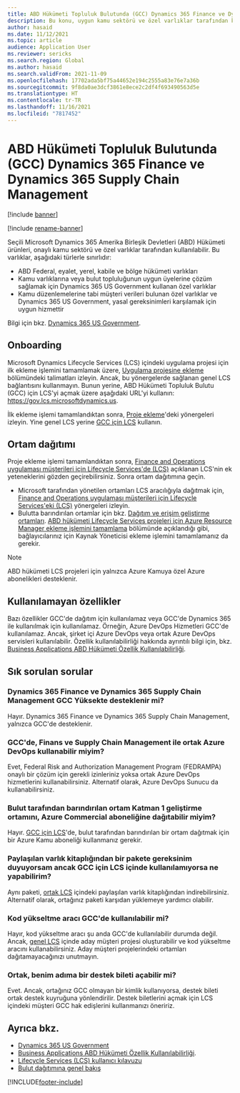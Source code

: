 ```yaml
---
title: ABD Hükümeti Topluluk Bulutunda (GCC) Dynamics 365 Finance ve Dynamics 365 Supply Chain Management
description: Bu konu, uygun kamu sektörü ve özel varlıklar tarafından kullanılabilen Microsoft Dynamics 365 US Government ürünleri hakkında bilgi sağlar.
author: hasaid
ms.date: 11/12/2021
ms.topic: article
audience: Application User
ms.reviewer: sericks
ms.search.region: Global
ms.author: hasaid
ms.search.validFrom: 2021-11-09
ms.openlocfilehash: 17702ada5bf75a44652e194c2555a83e76e7a36b
ms.sourcegitcommit: 9f8da0ae3dcf3861e8ece2c2df4f693490563d5e
ms.translationtype: HT
ms.contentlocale: tr-TR
ms.lasthandoff: 11/16/2021
ms.locfileid: "7817452"
---
```

# <a name="dynamics-365-finance-and-dynamics-365-supply-chain-management-in-us-government-community-cloud-gcc"></a>ABD Hükümeti Topluluk Bulutunda (GCC) Dynamics 365 Finance ve Dynamics 365 Supply Chain Management

[!include [banner](../includes/banner.md)]

[!include [rename-banner](~/includes/cc-data-platform-banner.md)]

Seçili Microsoft Dynamics 365 Amerika Birleşik Devletleri (ABD) Hükümeti ürünleri, onaylı kamu sektörü ve özel varlıklar tarafından kullanılabilir. Bu varlıklar, aşağıdaki türlerle sınırlıdır:

- ABD Federal, eyalet, yerel, kabile ve bölge hükümeti varlıkları
- Kamu varlıklarına veya bulut topluluğunun uygun üyelerine çözüm sağlamak için Dynamics 365 US Government kullanan özel varlıklar
- Kamu düzenlemelerine tabi müşteri verileri bulunan özel varlıklar ve Dynamics 365 US Government, yasal gereksinimleri karşılamak için uygun hizmettir

Bilgi için bkz. [Dynamics 365 US Government](/power-platform/admin/microsoft-dynamics-365-government).

## <a name="onboarding"></a>Onboarding

Microsoft Dynamics Lifecycle Services (LCS) içindeki uygulama projesi için ilk ekleme işlemini tamamlamak üzere, [Uygulama projesine ekleme](../../../fin-ops-core/fin-ops/imp-lifecycle/onboard.md) bölümündeki talimatları izleyin. Ancak, bu yönergelerde sağlanan genel LCS bağlantısını kullanmayın. Bunun yerine, ABD Hükümeti Topluluk Bulutu (GCC) için LCS'yi açmak üzere aşağıdaki URL'yi kullanın: <https://gov.lcs.microsoftdynamics.us>.

İlk ekleme işlemi tamamlandıktan sonra, [Proje ekleme](../lifecycle-services/project-onboarding.md)'deki yönergeleri izleyin. Yine genel LCS yerine [GCC için LCS](https://gov.lcs.microsoftdynamics.us) kullanın.

## <a name="environment-deployment"></a>Ortam dağıtımı

Proje ekleme işlemi tamamlandıktan sonra, [Finance and Operations uygulaması müşterileri için Lifecycle Services'de (LCS)](../../../fin-ops-core/dev-itpro/lifecycle-services/lcs-works-lcs.md) açıklanan LCS'nin ek yeteneklerini gözden geçirebilirsiniz. Sonra ortam dağıtımına geçin.

- Microsoft tarafından yönetilen ortamları LCS aracılığıyla dağıtmak için, [Finance and Operations uygulaması müşterileri için Lifecycle Services'eki (LCS)](../../../fin-ops-core/dev-itpro/lifecycle-services/lcs-works-lcs.md#new-deployment-experience) yönergeleri izleyin.
- Bulutta barındırılan ortamlar için bkz. [Dağıtım ve erişim geliştirme ortamları](../../../fin-ops-core/dev-itpro/dev-tools/access-instances.md). [ABD hükümeti Lifecycle Services projeleri için Azure Resource Manager ekleme işlemini tamamlama](arm-onbarding-us-goverment.md) bölümünde açıklandığı gibi, bağlayıcılarınız için Kaynak Yöneticisi ekleme işlemini tamamlamanız da gerekir.

> [!NOTE]
> ABD hükümeti LCS projeleri için yalnızca Azure Kamuya özel Azure abonelikleri desteklenir.

## <a name="features-that-arent-available"></a>Kullanılamayan özellikler

Bazı özellikler GCC'de dağıtım için kullanılamaz veya GCC'de Dynamics 365 ile kullanılmak için kullanılamaz. Örneğin, Azure DevOps Hizmetleri GCC'de kullanılamaz. Ancak, şirket içi Azure DevOps veya ortak Azure DevOps servisleri kullanılabilir. Özellik kullanılabilirliği hakkında ayrıntılı bilgi için, bkz. [Business Applications ABD Hükümeti Özellik Kullanılabilirliği](https://aka.ms/BAPFunctionalParity).

## <a name="frequently-asked-questions"></a>Sık sorulan sorular

### <a name="are-dynamics-365-finance-and-dynamics-365-supply-chain-management-supported-in-gcc-high"></a>Dynamics 365 Finance ve Dynamics 365 Supply Chain Management GCC Yüksekte desteklenir mi?

Hayır. Dynamics 365 Finance ve Dynamics 365 Supply Chain Management, yalnızca GCC'de desteklenir.

### <a name="can-i-use-public-azure-devops-with-finance-and-supply-chain-management-in-gcc"></a>GCC'de, Finans ve Supply Chain Management ile ortak Azure DevOps kullanabilir miyim?

Evet, Federal Risk and Authorization Management Program (FEDRAMPA) onaylı bir çözüm için gerekli izinleriniz yoksa ortak Azure DevOps hizmetlerini kullanabilirsiniz. Alternatif olarak, Azure DevOps Sunucu da kullanabilirsiniz.

### <a name="can-i-deploy-a-cloud-hosted-environment-tier-1-development-environment-on-an-azure-commercial-subscription"></a>Bulut tarafından barındırılan ortam Katman 1 geliştirme ortamını, Azure Commercial aboneliğine dağıtabilir miyim?

Hayır. [GCC için LCS](https://gov.lcs.microsoftdynamics.us)'de, bulut tarafından barındırılan bir ortam dağıtmak için bir Azure Kamu aboneliği kullanmanız gerekir.

### <a name="what-can-i-do-if-i-need-a-package-from-the-shared-asset-library-but-it-isnt-available-in-lcs-for-gcc"></a>Paylaşılan varlık kitaplığından bir pakete gereksinim duyuyorsam ancak GCC için LCS içinde kullanılamıyorsa ne yapabilirim?

Aynı paketi, [ortak LCS](https://lcs.dynamics.com) içindeki paylaşılan varlık kitaplığından indirebilirsiniz. Alternatif olarak, ortağınız paketi karşıdan yüklemeye yardımcı olabilir.

### <a name="is-the-code-upgrade-tool-available-in-gcc"></a>Kod yükseltme aracı GCC'de kullanılabilir mi?

Hayır, kod yükseltme aracı şu anda GCC'de kullanılabilir durumda değil. Ancak, [genel LCS](https://lcs.dynamics.com) içinde aday müşteri projesi oluşturabilir ve kod yükseltme aracını kullanabilirsiniz. Aday müşteri projelerindeki ortamları dağıtamayacağınızı unutmayın.

### <a name="can-my-partner-open-a-support-ticket-on-my-behalf"></a>Ortak, benim adıma bir destek bileti açabilir mi?

Evet. Ancak, ortağınız GCC olmayan bir kimlik kullanıyorsa, destek bileti ortak destek kuyruğuna yönlendirilir. Destek biletlerini açmak için LCS içindeki müşteri GCC hak edişlerini kullanmanızı öneririz.

## <a name="see-also"></a>Ayrıca bkz.

- [Dynamics 365 US Government](/power-platform/admin/microsoft-dynamics-365-government)
- [Business Applications ABD Hükümeti Özellik Kullanılabilirliği](https://aka.ms/BAPFunctionalParity).
- [Lifecycle Services (LCS) kullanıcı kılavuzu](../../../fin-ops-core/dev-itpro/lifecycle-services/lcs-user-guide.md)
- [Bulut dağıtımına genel bakış](../../../fin-ops-core/dev-itpro/deployment/cloud-deployment-overview.md)

[!INCLUDE[footer-include](../../../includes/footer-banner.md)]
